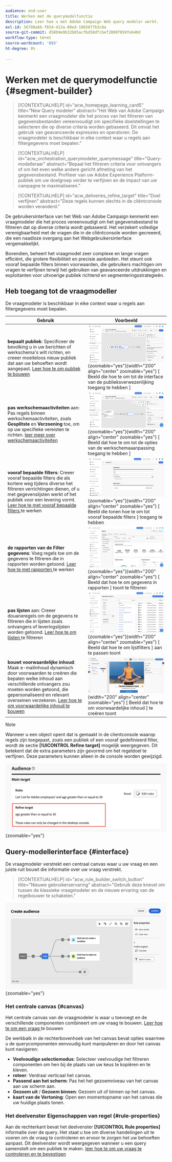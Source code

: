 ```yaml
---
audience: end-user
title: Werken met de querymodelfunctie
description: Leer hoe u met Adobe Campaign Web query modeler werkt.
exl-id: 56708a66-f654-413a-80ed-1865077b3c0a
source-git-commit: d58b9e9b32b85acfbd58dfcbef2000f859feb40d
workflow-type: tm+mt
source-wordcount: '693'
ht-degree: 0%

---
```


# Werken met de querymodelfunctie {#segment-builder}

>[!CONTEXTUALHELP]
>id="acw_homepage_learning_card5"
>title="New Query modeler"
>abstract="Het Web van Adobe Campaign kenmerkt een vraagmodeler die het proces van het filtreren van gegevensbestanden vereenvoudigt om specifieke doelstellingen te selecteren die op diverse criteria worden gebaseerd. Dit omvat het gebruik van geavanceerde expressies en operatoren. De vraagmodeler is beschikbaar in elke context waar u regels aan filtergegevens moet bepalen."

>[!CONTEXTUALHELP]
>id="acw_orchestration_querymodeler_querymessage"
>title="Query-modelleraar"
>abstract="Bepaal het filtreren criteria voor ontvangers of om het even welke andere gericht afmeting van het gegevensbestand. Profiteer van uw Adobe Experience Platform-publiek om uw doelgroep verder te verfijnen en de impact van uw campagne te maximaliseren."

>[!CONTEXTUALHELP]
>id="acw_deliveries_refine_target"
>title="Doel verfijnen"
>abstract="Deze regels kunnen slechts in de cliëntconsole worden veranderd."

De gebruikersinterface van het Web van Adobe Campaign kenmerkt een vraagmodeler die het proces vereenvoudigt om het gegevensbestand te filtreren dat op diverse criteria wordt gebaseerd. Het verzekert volledige verenigbaarheid met de vragen die in de cliëntconsole worden gecreeerd, die een naadloze overgang aan het Webgebruikersinterface vergemakkelijkt.

Bovendien, beheert het vraagmodel zeer complexe en lange vragen efficiënt, die grotere flexibiliteit en precisie aanbieden. Het steunt ook vooraf bepaalde filters binnen voorwaarden, die gebruikers machtigen om vragen te verfijnen terwijl het gebruiken van geavanceerde uitdrukkingen en exploitanten voor uitvoerige publiek richtend en segmenteringsstrategieën.

## Heb toegang tot de vraagmodeller

De vraagmodeler is beschikbaar in elke context waar u regels aan filtergegevens moet bepalen.

| Gebruik | Voorbeeld |
|  ---  |  ---  |
| **bepaalt publiek**: Specificeer de bevolking u in uw berichten of werkschema&#39;s wilt richten, en creeer moeiteloos nieuw publiek dat aan uw behoeften wordt aangepast. [ Leer hoe te om publiek te bouwen ](../audience/one-time-audience.md) | ![](assets/access-audience.png){zoomable="yes"}{width="200" align="center" zoomable="yes"} [ Beeld die hoe te om tot de interface van de publieksverwezenlijking toegang te hebben ] |
| **pas werkschemaactiviteiten** aan: Pas regels binnen werkschemaactiviteiten, zoals **Gesplitste** en **Verzoening** toe, om op uw specifieke vereisten te richten. [ leer meer over werkschemaactiviteiten ](../workflows/activities/about-activities.md) | ![](assets/access-workflow.png){zoomable="yes"}{width="200" align="center" zoomable="yes"} [ Beeld dat hoe te om tot de opties van de werkschemaaanpassing toegang te hebben ] |
| **vooraf bepaalde filters**: Creeer vooraf bepaalde filters die als kortere weg tijdens diverse het filtreren verrichtingen dienen, of u met gegevenslijsten werkt of het publiek voor een levering vormt. [ Leer hoe te met vooraf bepaalde filters ](../get-started/predefined-filters.md) te werken | ![](assets/access-predefined-filter.png){zoomable="yes"}{width="200" align="center" zoomable="yes"} [ Beeld die tonen hoe te om tot vooraf bepaalde filters ] toegang te hebben |
| **de rapporten van de Filter gegevens**: Voeg regels toe om de gegevens te filtreren die in rapporten worden getoond. [ Leer hoe te met rapporten ](../reporting/gs-reports.md) te werken | ![](assets/access-reports.png){zoomable="yes"}{width="200" align="center" zoomable="yes"} [ Beeld dat hoe te om gegevens in rapporten ] toont te filtreren |
| **pas lijsten** aan: Creeer douaneregels om de gegevens te filtreren die in lijsten zoals ontvangers of leveringslijsten worden getoond. [ Leer hoe te om lijsten ](../get-started/list-filters.md#list-built-in-filters) te filtreren | ![](assets/access-lists.png){zoomable="yes"}{width="200" align="center" zoomable="yes"} [ Beeld dat hoe te om lijstfilters ] aan te passen toont |
| **bouwt voorwaardelijke inhoud**: Maak e-mailinhoud dynamisch door voorwaarden te creëren die bepalen welke inhoud aan verschillende ontvangers zou moeten worden getoond, die gepersonaliseerd en relevant overseinen verzekeren. [ Leer hoe te om voorwaardelijke inhoud te bouwen ](../personalization/conditions.md) | ![](assets/conditional-content.png){width="200" align="center" zoomable="yes"} [ Beeld dat hoe te om voorwaardelijke inhoud ] te creëren toont |

>[!NOTE]
>
>Wanneer u een object opent dat is gemaakt in de clientconsole waarop regels zijn toegepast, zoals een publiek of een vooraf gedefinieerd filter, wordt de sectie **[!UICONTROL Refine target]** mogelijk weergegeven. Dit betekent dat de extra parameters zijn gevormd om het regeldoel te verfijnen. Deze parameters kunnen alleen in de console worden gewijzigd.
>
>![ Beeld dat een waarschuwing over het raffineren van doelstellingen toont ](assets/target-warning.png){zoomable="yes"}

## Query-modellerinterface {#interface}

De vraagmodeler verstrekt een centraal canvas waar u uw vraag en een juiste ruit bouwt die informatie over uw vraag verstrekt.

>[!CONTEXTUALHELP]
>id="acw_rule_builder_switch_button"
>title="Nieuwe gebruikerservaring"
>abstract="Gebruik deze knevel om tussen de klassieke vraagmodeler en de nieuwe ervaring van de regelbouwer te schakelen."

![ Beeld dat de interface van de vraagmodeller toont ](assets/query-interface.png){zoomable="yes"}

### Het centrale canvas {#canvas}

Het centrale canvas van de vraagmodeler is waar u toevoegt en de verschillende componenten combineert om uw vraag te bouwen. [ Leer hoe te om een vraag ](build-query.md) te bouwen

De werkbalk in de rechterbovenhoek van het canvas bevat opties waarmee u de querycomponenten eenvoudig kunt manipuleren en door het canvas kunt navigeren:

* **Veelvoudige selectiemodus**: Selecteer veelvoudige het filtreren componenten om hen bij de plaats van uw keus te kopiëren en te kleven.
* **roteer**: Verdraai verticaal het canvas.
* **Passend aan het scherm**: Pas het het gezoemniveau van het canvas aan uw scherm aan.
* **Gezoem uit** / **Gezoem binnen**: Gezoem uit of binnen op het canvas.
* **kaart van de Vertoning**: Open een momentopname van het canvas die uw huidige plaats tonen.

### Het deelvenster Eigenschappen van regel {#rule-properties}

Aan de rechterkant bevat het deelvenster **[!UICONTROL Rule properties]** informatie over de query. Het staat u toe om diverse handelingen uit te voeren om de vraag te controleren en ervoor te zorgen het uw behoeften aanpast. Dit deelvenster wordt weergegeven wanneer u een query samenstelt om een publiek te maken. [ leer hoe te om uw vraag te controleren en te bevestigen ](build-query.md#check-and-validate-your-query)